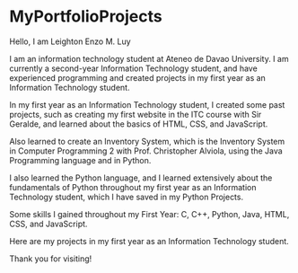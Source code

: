 # MyPortfolioProjects


Hello, I am Leighton Enzo M. Luy

I am an information technology student at Ateneo de Davao University. I am currently a second-year Information Technology student, and have experienced programming and created projects in my first year as an Information Technology student. 

In my first year as an Information Technology student, I created some past projects, such as creating my first website in the ITC course with Sir Geralde, and learned about the basics of HTML, CSS, and JavaScript. 

Also learned to create an Inventory System, which is the Inventory System in Computer Programming 2 with Prof. Christopher Alviola, using the Java Programming language and in Python. 

I also learned the Python language, and I learned extensively about the fundamentals of Python throughout my first year as an Information Technology student, which I have saved in my Python Projects. 

Some skills I gained throughout my First Year:  C, C++, Python, Java, HTML, CSS, and JavaScript. 


Here are my projects in my first year as an Information Technology student.

Thank you for visiting!

